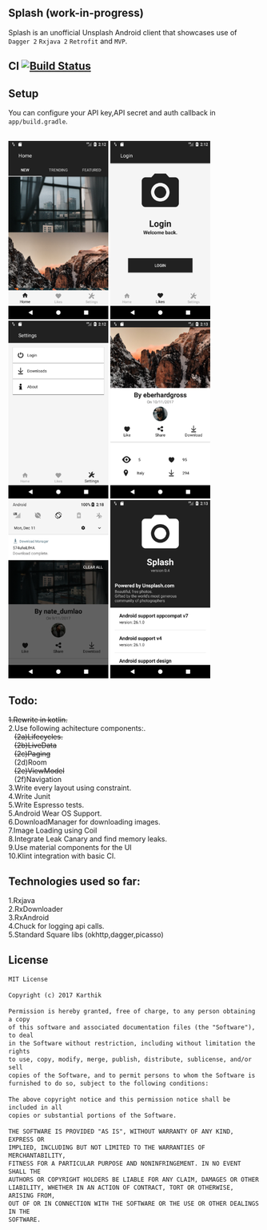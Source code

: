 ## Splash (work-in-progress)

Splash is an unofficial Unsplash Android client that showcases use of `Dagger 2` `Rxjava 2`  `Retrofit` and `MVP`.<br/>

## CI [![Build Status](https://app.bitrise.io/app/ace9bafaf050bb3e/status.svg?token=OBEws1-W4WXbb1hZ4KPJgQ&branch=develop)](https://app.bitrise.io/app/ace9bafaf050bb3e)

## Setup
You can configure your API key,API secret and auth callback in `app/build.gradle`.<br/><br/>

<img src="https://github.com/NULLPointerGuy/Splash/blob/master/assets/screenshot-1.png" width="200"> <img src="https://github.com/NULLPointerGuy/Splash/blob/master/assets/screenshot-2.png" width="200"> <img src="https://github.com/NULLPointerGuy/Splash/blob/master/assets/screenshot-3.png" width="200"> <img src="https://github.com/NULLPointerGuy/Splash/blob/master/assets/screenshot-4.png" width="200"> <img src="https://github.com/NULLPointerGuy/Splash/blob/master/assets/screenshot-5.png" width="200"> <img src="https://github.com/NULLPointerGuy/Splash/blob/master/assets/screenshot-6.png" width="200">

## Todo:<br/>
~~1.Rewrite in kotlin.<br/>~~
2.Use following achitecture components:.<br/>
   &nbsp;&nbsp;&nbsp;~~(2a)Lifecycles.<br/>~~
   &nbsp;&nbsp;&nbsp;~~(2b)LiveData<br/>~~
   &nbsp;&nbsp;&nbsp;~~(2c)Paging<br/>~~
   &nbsp;&nbsp;&nbsp;(2d)Room<br/>
   &nbsp;&nbsp;&nbsp;~~(2e)ViewModel<br/>~~
   &nbsp;&nbsp;&nbsp;(2f)Navigation<br/>
3.Write every layout using constraint.<br/>
4.Write Junit<br/>
5.Write Espresso tests.<br/>
5.Android Wear OS Support.<br/>
6.DownloadManager for downloading images.<br/>
7.Image Loading using Coil<br/>
8.Integrate Leak Canary and find memory leaks.<br/>
9.Use material components for the UI<br/>
10.Klint integration with basic CI.<br/>

## Technologies used so far:<br/>
1.Rxjava<br/>
2.RxDownloader<br/>
3.RxAndroid<br/>
4.Chuck for logging api calls.<br/>
5.Standard Square libs (okhttp,dagger,picasso)<br/>


## License
```
MIT License

Copyright (c) 2017 Karthik

Permission is hereby granted, free of charge, to any person obtaining a copy
of this software and associated documentation files (the "Software"), to deal
in the Software without restriction, including without limitation the rights
to use, copy, modify, merge, publish, distribute, sublicense, and/or sell
copies of the Software, and to permit persons to whom the Software is
furnished to do so, subject to the following conditions:

The above copyright notice and this permission notice shall be included in all
copies or substantial portions of the Software.

THE SOFTWARE IS PROVIDED "AS IS", WITHOUT WARRANTY OF ANY KIND, EXPRESS OR
IMPLIED, INCLUDING BUT NOT LIMITED TO THE WARRANTIES OF MERCHANTABILITY,
FITNESS FOR A PARTICULAR PURPOSE AND NONINFRINGEMENT. IN NO EVENT SHALL THE
AUTHORS OR COPYRIGHT HOLDERS BE LIABLE FOR ANY CLAIM, DAMAGES OR OTHER
LIABILITY, WHETHER IN AN ACTION OF CONTRACT, TORT OR OTHERWISE, ARISING FROM,
OUT OF OR IN CONNECTION WITH THE SOFTWARE OR THE USE OR OTHER DEALINGS IN THE
SOFTWARE.
```
